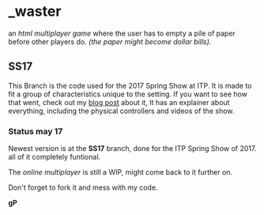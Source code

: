 # _waster

an *html multiplayer game* where the user has to empty a pile of paper before other players do. *(the paper might become dollar bills).*

## SS17

This Branch is the code used for the 2017 Spring Show at ITP. It is made to fit a group of characteristics unique to the setting. If you want to see how that went, check out my [blog post](http://blog.graupuche.info/_projects/2017/05/19/035.html) about it, It has an explainer about everything, including the physical controllers and videos of the show.

### Status may 17

Newest version is at the **SS17** branch, done for the ITP Spring Show of 2017. all of it completely funtional. 

The *online multiplayer* is still a WIP, might come back to it further on.

Don't forget to fork it and mess with my code.



**gP**
